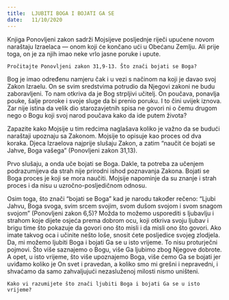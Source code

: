 ```yaml
---
title:  LJUBITI BOGA I BOJATI GA SE
date:   11/10/2020
---
```


Knjiga Ponovljeni zakon sadrži Mojsijeve posljednje riječi upućene novom naraštaju Izraelaca — onom koji će končano ući u Obećanu Zemlju. Ali prije toga, on je za njih imao neke vrlo jasne poruke i upute.

`Pročitajte Ponovljeni zakon 31,9-13. Što znači bojati se Boga?`

Bog je imao određenu namjeru čak i u vezi s načinom na koji je davao svoj Zakon Izraelu. On se svim sredstvima potrudio da Njegovi zakoni ne budu zaboravljeni. To nam otkriva da je Bog strpljivi učitelj. On poučava, ponavlja pouke, šalje proroke i svoje sluge da bi prenio poruku. I to čini uvijek iznova. Zar nije istina da velik dio starozavjetnih spisa ne govori ni o čemu drugom nego o Bogu koji svoj narod poučava kako da ide putem života?

Zapazite kako Mojsije u tim redcima naglašava koliko je važno da se budući naraštaji upoznaju sa Zakonom. Mojsije to opisuje kao proces od dva koraka. Djeca Izraelova najprije slušaju Zakon, a zatim “naučit će bojati se Jahve, Boga vašega” (Ponovljeni zakon 31,13).

Prvo slušaju, a onda uče bojati se Boga. Dakle, ta potreba za učenjem podrazumijeva da strah nije prirodni ishod poznavanja Zakona. Bojati se Boga proces je koji se mora naučiti. Mojsije napominje da su znanje i strah proces i da nisu u uzročno-posljedičnom odnosu.

Osim toga, što znači “bojati se Boga” kad je narodu također rečeno: “Ljubi Jahvu, Boga svoga, svim srcem svojim, svom dušom svojom i svom snagom svojom” (Ponovljeni zakon 6,5)? Možda to možemo usporediti s ljubavlju i strahom koje dijete osjeća prema dobrom ocu, koji otkriva svoju ljubav i brigu time što pokazuje da govori ono što misli i da misli ono što govori. Ako imate takvog oca i učinite nešto loše, snosit ćete posljedice svojeg zlodjela. Da, mi možemo ljubiti Boga i bojati Ga se u isto vrijeme. To nisu proturječni pojmovi. Što više saznajemo o Bogu, više Ga ljubimo zbog Njegove dobrote. A opet, u isto vrijeme, što više upoznajemo Boga, više ćemo Ga se bojati jer uviđamo koliko je On svet i pravedan, a koliko smo mi grešni i nepravedni, i shvaćamo da samo zahvaljujući nezasluženoj milosti nismo uništeni.

`Kako vi razumijete što znači ljubiti Boga i bojati Ga se u isto vrijeme?`